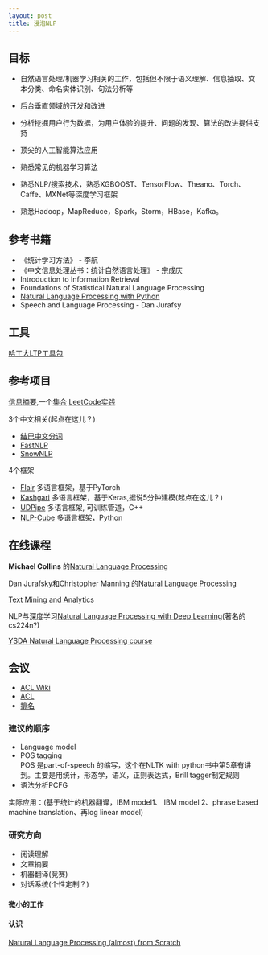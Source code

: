 ```yaml
---
layout: post
title: 浸泡NLP
---
```

## 目标
- 自然语言处理/机器学习相关的工作，包括但不限于语义理解、信息抽取、文本分类、命名实体识别、句法分析等
- 后台垂直领域的开发和改进
- 分析挖掘用户行为数据，为用户体验的提升、问题的发现、算法的改进提供支持
- 顶尖的人工智能算法应用

- 熟悉常见的机器学习算法
- 熟悉NLP/搜索技术，熟悉XGBOOST、TensorFlow、Theano、Torch、Caffe、MXNet等深度学习框架
- 熟悉Hadoop，MapReduce，Spark，Storm，HBase，Kafka。  


## 参考书籍
- 《统计学习方法》 - 李航  
- 《中文信息处理丛书：统计自然语言处理》 - 宗成庆  
- Introduction to Information Retrieval   
- Foundations of Statistical Natural Language Processing  
- [Natural Language Processing with Python](http://www.nltk.org/book/)  
- Speech and Language Processing - Dan Jurafsy

## 工具
[哈工大LTP工具包](https://github.com/HIT-SCIR/ltp)

## 参考项目
[信息摘要](https://github.com/harvardnlp/NAMAS),一个[集合](https://github.com/icoxfog417/awesome-text-summarization)
[LeetCode实践](https://leetcode.com/)

3个中文相关(起点在这儿？)
- [结巴中文分词](https://github.com/fxsjy/jieba)
- [FastNLP](https://github.com/fastnlp/fastNLP)
- [SnowNLP](https://github.com/isnowfy/snownlp)

4个框架  
- [Flair](https://github.com/zalandoresearch/flair) 多语言框架，基于PyTorch
- [Kashgari](https://github.com/BrikerMan/Kashgari) 多语言框架，基于Keras,据说5分钟建模(起点在这儿？)
- [UDPipe](https://github.com/ufal/udpipe) 多语言框架, 可训练管道，C++
- [NLP-Cube](https://github.com/adobe/NLP-Cube) 多语言框架，Python
## 在线课程
**Michael Collins** 的[Natural Language Processing ]()

Dan Jurafsky和Christopher Manning 的[Natural Language Processing](https://www.youtube.com/watch?v=3Dt_yh1mf_U&list=PLQiyVNMpDLKnZYBTUOlSI9mi9wAErFtFm)  

[Text Mining and Analytics](https://www.youtube.com/playlist?list=PLLssT5z_DsK8Xwnh_0bjN4KNT81bekvtt)  


NLP与深度学习[Natural Language Processing with Deep Learning](https://www.youtube.com/watch?v=OQQ-W_63UgQ)(著名的cs224n?)  

[YSDA Natural Language Processing course](https://github.com/yandexdataschool/nlp_course)

## 会议
- [ACL Wiki](https://aclweb.org/aclwiki/Main_Page)
- [ACL](http://www.aclweb.org/anthology/)
- [排名](https://scholar.google.ca/citations?view_op=top_venues&hl=en&vq=eng_computationallinguistics)


### 建议的顺序
 - Language model 
 - POS tagging  
   POS 是part-of-speech 的缩写，这个在NLTK with python书中第5章有讲到。主要是用统计，形态学，语义，正则表达式，Brill tagger制定规则
 - 语法分析PCFG
 
 实际应用：(基于统计的机器翻译，IBM model1、 IBM model 2、phrase based machine translation、再log linear model)

### 研究方向

  - 阅读理解
  - 文章摘要
  - 机器翻译(竞赛)
  - 对话系统(个性定制？)
  
#### 微小的工作
 


#### 认识

[Natural Language Processing (almost) from Scratch](https://arxiv.org/pdf/1103.0398.pdf)

<!---
1.熟悉机器学习和深度学习算法，不求会，但是一定要会用。但是面试的时候要能掌握1-2个模型的算法原理，能把面试官讲明白，就可以了。
2.确定一个自然语言处理的研究方向，最好是那种比较重模型不重语言的，比如机器阅读理解，机器摘要等。在这里，我想说，其实对NLP的基本经典问题，知道即可，分词、parsing这些，如果不是特殊需要，看看了解一下就行了。尤其是那些公开课，我个人觉得没啥用，看看cs224n足够了。老旧的经典的了解即可，重点的是那些新的东西，一定要多看多想多做。平时要看开源的代码，最好follow一个state-of-the-art的工作，看着论文和代码从头到尾实现一下，受益匪浅。
3.多看文献，学会表达，如何把自己的东西讲的高大上，这点最重要，尤其是找工作。其实做的大多数东西，如果你真的去做，就会感觉很low，那么一定要学会如何讲的高大上。其实现在deep learning下，大家做的东西都差不多，往任务上堆模型。创新点，公说公有理，婆说婆有理，说到底就是那么点东西。
4.刷题，纯找工作用


--->


<!--- 

1、清洗数据，主要是格式抓换，编码转换。
2、文本分类，主要用fasttext。
3、关键词抽取，主要靠词库。
4、相似度排序，用word2vec。
5、上线，写完接口，然后发布soap服务。


1.各种数据处理，包括数据清洗和数据形式转换等，数据处理无止境，
2.文本分类。词分类，句子分类，段落分类，各种分类。方法不择手段，什么tf-idf、词向量、句子向量、规则学习。反正能把问题解决就行，方法粗暴一点脏一点是次要的。
3.实体识别，实体关系抽取。论文一抓一大把，真正用起来首先面临标记数据不足和具体任务的特殊标签集和要求，所以要先标记数据。数据标记完了也没时间实现那些花里胡哨的论文，直接拿开源跑一跑，结果差不多能用就行了。
4.论文也读，但是可操作的太少，偶尔实现一下论文里的方法，大多数时候都先找开源包。各种开源工具能用则用，力求多快好省地解决问题。

1、看论文，NLP能看的论文比较少，大多数论文没什么卵用

2、处理数据，文本数据噪声很多，需要进行文本归一化、query改写等等。

3、写模型，该模型，调参。

4、参与线上框架开发，一般就是写写c+

识库的构建，实体识别，实体关系抽取


1，纯工程能力。此能力包括但不限于 洗数据，挖数据，写规则，调包式模型实现，线上代码简洁性和效率。2，模型调参能力。此处和之前不一样的是，input是定的，假设数据已经洗好了，要实现模型了。feature engineering 或者 end2end的深度学习模型模型你能不能把效果调上去。无论是内部数据集还是公开的benchmark，能刷分绝对是一个必不可少的技能

1，造活儿能力。你必须承认基本所有大公司都是生产力过剩的，僧多粥少，清楚的活儿抢的都不行。如何能够另辟蹊径，看准技术能实现也有需求的活儿非常重要。2，做有影响力研究的能力。虽然论文已经越来越多了，但是中国做出有影响力的论文还很少。当然，有影响力的研究不光需要论文质量高，还需要后期宣传。3，分布式系统能力。NLP进入深度学习时代，突出一个数据量大，模型训练慢。无论是大规模word2vec ，seq2seq还是bert都需要系统能力。多机多卡了解一下。此处在说一下bert，此模型非常非常的强，基本是碾压的存在。某些奖金极高的AI比赛，稍微fine-tune一下中文的bert-base阅读理解就可以前几名，公开的benchmark各种被刷爆，内部的数据集也是很难幸免。近两个月，你要是说你能自己把bert训出来，绝对是核心竞争力。

--->


<!--- 


由于我工作时间不算长，跟上面的老兵比肯定是不行的，我就以小兵的角度抛砖引玉吧，谢邀。这里面的核心竞争力我个人感觉应该分为两类，一类是工作的竞争力，另一类是面试的竞争力。工作的竞争力：我觉得最重要的应该是业务问题抽象能力，比如抛出给你一个case你是不是能较快的从业务问题抽象成一个完整的数据清洗+模型选择+训练预测工程化+评测的体系。工业界（我暂指那些比较大的互联网公司，中国top20吧）追求的真不是kaggle那种“拼一枪”的思维，稳定性、时效性、ROI都是要考虑的，有些实习生进了大公司觉得“妈呀为什么大公司不用XX训练还要用我两年前的方法”，其实真的不是不能用，是真怕不稳定出故障啊。面试的竞争力：面试造核弹这个问题任何公司都有，主要就是看一下你知识天花板在哪里（而不是能力的天花板），这也是为什么学历会占据一定分量的原因，它代表你的学习能力。NLP面试竞争力我觉得主要是“懂得多”和“复现能力”两块：懂得的多就是你一定要跟踪学习最近的好论文，paperweekly推荐的那种就挺好的，没必要吃透，能写个综述就行了；复现能力主要指的是论文是否能有所产出，比如能不能复现个BERT（个人感觉能复现BERT的人现在公司基本都抢着要了...），或者解释一下BERT的原理并用一个开源包实现，里面有什么trick等等。      反而我觉得编程和工程能力并不是主要的考察对象，所以我一直都很反感追着白板编程不放的NLP面试官...如果你问我上面两个我应该更重视哪个呢？这个很难回答，不过我觉得后者更重要一些，因为前者不管你学习能力多么弱，还是可以明白的，但是后者真的很难做到，最起码大公司title不带“研究”俩字的95%都做不到，而现在的公司，不管规模大小都在争抢这5%的人
--->
